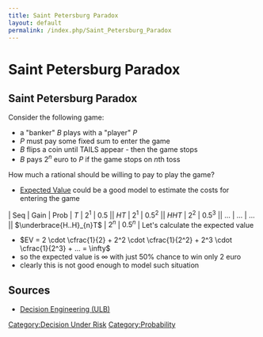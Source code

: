 ```yaml
---
title: Saint Petersburg Paradox
layout: default
permalink: /index.php/Saint_Petersburg_Paradox
---
```


# Saint Petersburg Paradox

## Saint Petersburg Paradox
Consider the following game:
- a "banker" $B$ plays with a "player" $P$
- $P$ must pay some fixed sum to enter the game
- $B$ flips a coin until TAILS appear - then the game stops 
- $B$ pays $2^n$ euro to $P$ if the game stops on $n$th toss

How much a rational should be willing to pay to play the game?
- [Expected Value](Expected_Value) could be a good model to estimate the costs for entering the game 

|   Seq  |  Gain  |  Prob  |  $T$  |  $2^1$  |  $0.5$ ||  $HT$  |  $2^1$  |  $0.5^2$ ||  $HHT$  |  $2^2$  |  $0.5^3$ ||  ...  |  ...  |  ... ||  $\underbrace{H..H}_{n}T$  |  $2^n$  |  $0.5^n$ |
Let's calculate the expected value
- $EV = 2 \cdot \cfrac{1}{2} + 2^2 \cdot \cfrac{1}{2^2} + 2^3 \cdot \cfrac{1}{2^3} + ... = \infty$
- so the expected value is $\infty$ with just 50% chance to win only 2 euro
- clearly this is not good enough to model such situation


## Sources
- [Decision Engineering (ULB)](Decision_Engineering_(ULB))

[Category:Decision Under Risk](Category_Decision_Under_Risk)
[Category:Probability](Category_Probability)